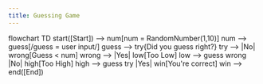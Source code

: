 ```yaml
---
title: Guessing Game
---
```

flowchart TD
    start([Start]) --> num[num = RandomNumber(1,10)]
    num --> guess[/guess = user input/]
    guess --> try{Did you guess right?}
    try --> |No| wrong[Guess < num]
    wrong --> |Yes| low[Too Low]
    low --> guess
    wrong |No| high[Too High]
    high --> guess
    try |Yes| win[You're correct]
    win --> end([End])